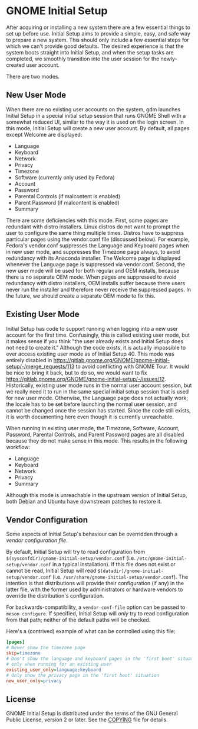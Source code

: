 GNOME Initial Setup
===================

After acquiring or installing a new system there are a few essential things
to set up before use. Initial Setup aims to provide a simple, easy, and safe way
to prepare a new system. This should only include a few essential steps for
which we can't provide good defaults. The desired experience is that the system
boots straight into Initial Setup, and when the setup tasks are completed, we
smoothly transition into the user session for the newly-created user account.

There are two modes.

New User Mode
-------------

When there are no existing user accounts on the system, gdm launches Initial
Setup in a special initial setup session that runs GNOME Shell with a somewhat
reduced UI, similar to the way it is used on the login screen. In this mode,
Initial Setup will create a new user account. By default, all pages except
Welcome are displayed:

 * Language
 * Keyboard
 * Network
 * Privacy
 * Timezone
 * Software (currently only used by Fedora)
 * Account
 * Password
 * Parental Controls (if malcontent is enabled)
 * Parent Password (if malcontent is enabled)
 * Summary

There are some deficiencies with this mode. First, some pages are redundant
with distro installers. Linux distros do not want to prompt the user to
configure the same thing multiple times. Distros have to suppress particular
pages using the vendor.conf file (discussed below). For example, Fedora's
vendor.conf suppresses the Language and Keyboard pages when in new user mode,
and suppresses the Timezone page always, to avoid redundancy with its Anaconda
installer. The Welcome page is displayed whenever the Language page is
suppressed via vendor.conf. Second, the new user mode will be used for both
regular and OEM installs, because there is no separate OEM mode. When pages are
suppressed to avoid redundancy with distro installers, OEM installs suffer
because there users never run the installer and therefore never receive the
suppressed pages. In the future, we should create a separate OEM mode to fix
this.

Existing User Mode
------------------

Initial Setup has code to support running when logging into a new user account
for the first time. Confusingly, this is called existing user mode, but it
makes sense if you think "the user already exists and Initial Setup does not
need to create it." Although the code exists, it is actually impossible to ever
access existing user mode as of Initial Setup 40. This mode was entirely
disabled in https://gitlab.gnome.org/GNOME/gnome-initial-setup/-/merge_requests/113
to avoid conflicting with GNOME Tour. It would be nice to bring it back, but to
do so, we would want to fix https://gitlab.gnome.org/GNOME/gnome-initial-setup/-/issues/12.
Historically, existing user mode runs in the normal user account session, but we
really need it to run in the same special initial setup session that is used for
new user mode. Otherwise, the Language page does not actually work; the locale
has to be set before launching the normal user session, and cannot be changed
once the session has started. Since the code still exists, it is worth
documenting here even though it is currently unreachable.

When running in existing user mode, the Timezone, Software, Account, Password,
Parental Controls, and Parent Password pages are all disabled because they do not
make sense in this mode. This results in the following workflow:

 * Language
 * Keyboard
 * Network
 * Privacy
 * Summary

Although this mode is unreachable in the upstream version of Initial Setup, both
Debian and Ubuntu have downstream patches to restore it.

Vendor Configuration
--------------------

Some aspects of Initial Setup's behaviour can be overridden through a
_vendor configuration file_.

By default, Initial Setup will try to read configuration from
`$(sysconfdir)/gnome-initial-setup/vendor.conf` (i.e.
`/etc/gnome-initial-setup/vendor.conf` in a typical installation). If this file
does not exist or cannot be read, Initial Setup will read
`$(datadir)/gnome-initial-setup/vendor.conf` (i.e.
`/usr/share/gnome-initial-setup/vendor.conf`). The intention is that
distributions will provide their configuration (if any) in the latter file,
with the former used by administrators or hardware vendors to override the
distribution's configuration.

For backwards-compatibility, a `vendor-conf-file` option can be passed to
`meson configure`. If specified, Initial Setup will *only* try to read
configuration from that path; neither of the default paths will be checked.

Here's a (contrived) example of what can be controlled using this file:

```ini
[pages]
# Never show the timezone page
skip=timezone
# Don't show the language and keyboard pages in the 'first boot' situation,
# only when running for an existing user
existing_user_only=language;keyboard
# Only show the privacy page in the 'first boot' situation
new_user_only=privacy
```

License
-------

GNOME Initial Setup is distributed under the terms of the GNU General Public License,
version 2 or later. See the [COPYING](COPYING) file for details.
